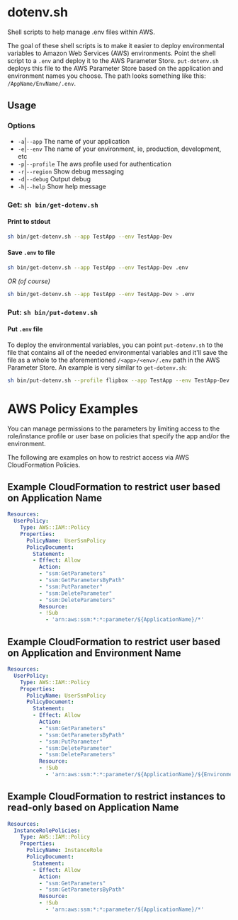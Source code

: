 # dotenv.sh
Shell scripts to help manage .env files within AWS.

The goal of these shell scripts is to make it easier to deploy environmental variables to Amazon Web Services (AWS) environments. Point the shell script to a `.env` and deploy it to the AWS Parameter Store. `put-dotenv.sh` deploys this file to the AWS Parameter Store based on the application and environment names you choose. The path looks something like this: `/AppName/EnvName/.env`.

## Usage
### Options
- `-a`|`--app` The name of your application
- `-e`|`--env` The name of your environment, ie, production, development, etc
- `-p`|`--profile` The aws profile used for authentication
- `-r`|`--region` Show debug messaging
- `-d`|`--debug` Output debug
- `-h`|`--help` Show help message
### Get: `sh bin/get-dotenv.sh`
#### Print to stdout
```bash 
sh bin/get-dotenv.sh --app TestApp --env TestApp-Dev
```
#### Save `.env` to file
```bash
sh bin/get-dotenv.sh --app TestApp --env TestApp-Dev .env
```
*OR (of course)*
```bash
sh bin/get-dotenv.sh --app TestApp --env TestApp-Dev > .env
```

### Put: `sh bin/put-dotenv.sh`
#### Put `.env` file
To deploy the environmental variables, you can point `put-dotenv.sh` to the file that contains all of the needed environmental variables and it'll save the file as a whole to the aforementioned `/<app>/<env>/.env` path in the AWS Parameter Store. An example is very similar to `get-dotenv.sh`:
```bash 
sh bin/put-dotenv.sh --profile flipbox --app TestApp --env TestApp-Dev .env
```

# AWS Policy Examples
You can manage permissions to the parameters by limiting access to the role/instance profile or user base on policies that specify the app and/or the environment.

The following are examples on how to restrict access via AWS CloudFormation Policies.
## Example CloudFormation to restrict user based on Application Name
```yaml
Resources:
  UserPolicy:
    Type: AWS::IAM::Policy
    Properties:
      PolicyName: UserSsmPolicy
      PolicyDocument:
        Statement:
        - Effect: Allow
          Action:
          - "ssm:GetParameters"
          - "ssm:GetParametersByPath"
          - "ssm:PutParameter"
          - "ssm:DeleteParameter"
          - "ssm:DeleteParameters"
          Resource:
          - !Sub
            - 'arn:aws:ssm:*:*:parameter/${ApplicationName}/*'
```

## Example CloudFormation to restrict user based on Application and Environment Name
```yaml
Resources:
  UserPolicy:
    Type: AWS::IAM::Policy
    Properties:
      PolicyName: UserSsmPolicy
      PolicyDocument:
        Statement:
        - Effect: Allow
          Action:
          - "ssm:GetParameters"
          - "ssm:GetParametersByPath"
          - "ssm:PutParameter"
          - "ssm:DeleteParameter"
          - "ssm:DeleteParameters"
          Resource:
          - !Sub
            - 'arn:aws:ssm:*:*:parameter/${ApplicationName}/${EnvironmentName}/*'
```


## Example CloudFormation to restrict instances to read-only based on Application Name
```yaml
Resources:
  InstanceRolePolicies:
    Type: AWS::IAM::Policy
    Properties:
      PolicyName: InstanceRole
      PolicyDocument:
        Statement:
        - Effect: Allow
          Action:
          - "ssm:GetParameters"
          - "ssm:GetParametersByPath"
          Resource:
          - !Sub
            - 'arn:aws:ssm:*:*:parameter/${ApplicationName}/*'
```
